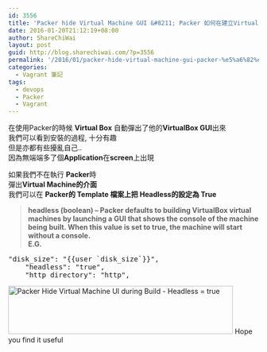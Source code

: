 ```yaml
---
id: 3556
title: 'Packer hide Virtual Machine GUI &#8211; Packer 如何在建立Virtual Machine時 把介面隱藏'
date: 2016-01-20T21:12:19+08:00
author: ShareChiWai
layout: post
guid: http://blog.sharechiwai.com/?p=3556
permalink: '/2016/01/packer-hide-virtual-machine-gui-packer-%e5%a6%82%e4%bd%95%e5%9c%a8%e5%bb%ba%e7%ab%8bvirtual-machine%e6%99%82-%e6%8a%8a%e4%bb%8b%e9%9d%a2%e9%9a%b1%e8%97%8f/'
categories:
  - Vagrant 筆記
tags:
  - devops
  - Packer
  - Vagrant
---
```

在使用Packer的時候 **Virtual Box** 自動彈出了他的**VirtualBox GUI**出來  
我們可以看到安裝的過程, 十分有趣  
但是亦都有些擾亂自己..  
因為無端端多了個**Application**在**screen**上出現

如果我們不在執行 **Packer**時  
彈出**Virtual Machine的介面**  
我們可以在 **Packer的 Template 檔案上把 Headless的設定為 True**

> **headless (boolean) &#8211; Packer defaults to building VirtualBox virtual machines by launching a GUI that shows the console of the machine being built. When this value is set to true, the machine will start without a console.**  
>  **E.G.**

<pre>"disk_size": "{{user `disk_size`}}",
    "headless": "true",
    "http_directory": "http",
</pre>

<img class="alignnone" src="https://i1.wp.com/farm2.static.flickr.com/1469/24594730791_9d48d8b0a9_z.jpg?resize=452%2C97" alt="Packer Hide Virtual Machine UI during Build - Headless = true" width="452" height="97" data-recalc-dims="1" />  
Hope you find it useful